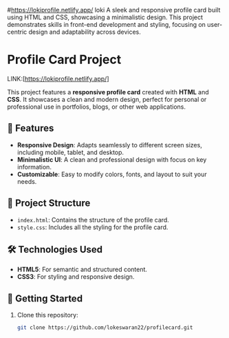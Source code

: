 #https://lokiprofile.netlify.app/ loki
A sleek and responsive profile card built using HTML and CSS, showcasing a minimalistic design. This project demonstrates skills in front-end development and styling, focusing on user-centric design and adaptability across devices.

# Profile Card Project

LINK:[https://lokiprofile.netlify.app/]

This project features a **responsive profile card** created with **HTML** and **CSS**. It showcases a clean and modern design, perfect for personal or professional use in portfolios, blogs, or other web applications.

## 🌟 Features
- **Responsive Design**: Adapts seamlessly to different screen sizes, including mobile, tablet, and desktop.
- **Minimalistic UI**: A clean and professional design with focus on key information.
- **Customizable**: Easy to modify colors, fonts, and layout to suit your needs.

## 📂 Project Structure
- `index.html`: Contains the structure of the profile card.
- `style.css`: Includes all the styling for the profile card.

## 🛠️ Technologies Used
- **HTML5**: For semantic and structured content.
- **CSS3**: For styling and responsive design.

## 🚀 Getting Started
1. Clone this repository:
   ```bash
   git clone https://github.com/lokeswaran22/profilecard.git
